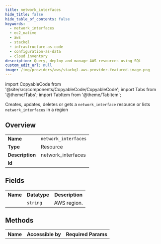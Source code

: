 ```yaml
---
title: network_interfaces
hide_title: false
hide_table_of_contents: false
keywords:
  - network_interfaces
  - ec2_native
  - aws
  - stackql
  - infrastructure-as-code
  - configuration-as-data
  - cloud inventory
description: Query, deploy and manage AWS resources using SQL
custom_edit_url: null
image: /img/providers/aws/stackql-aws-provider-featured-image.png
---
```


import CopyableCode from '@site/src/components/CopyableCode/CopyableCode';
import Tabs from '@theme/Tabs';
import TabItem from '@theme/TabItem';

Creates, updates, deletes or gets a <code>network_interface</code> resource or lists <code>network_interfaces</code> in a region

## Overview
<table><tbody>
<tr><td><b>Name</b></td><td><code>network_interfaces</code></td></tr>
<tr><td><b>Type</b></td><td>Resource</td></tr>
<tr><td><b>Description</b></td><td>network_interfaces</td></tr>
<tr><td><b>Id</b></td><td><CopyableCode code="aws.ec2_native.network_interfaces" /></td></tr>
</tbody></table>

## Fields
<table><tbody><tr><th>Name</th><th>Datatype</th><th>Description</th></tr><tr><td><CopyableCode code="region" /></td><td><code>string</code></td><td>AWS region.</td></tr>
</tbody></table>

## Methods

<table><tbody>
  <tr>
    <th>Name</th>
    <th>Accessible by</th>
    <th>Required Params</th>
  </tr>
</tbody></table>






